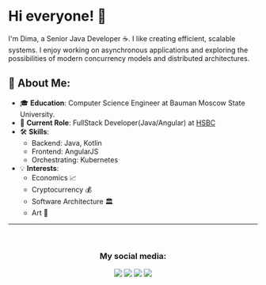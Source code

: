 # Hi everyone! 👋
I'm Dima, a Senior Java Developer ☕️. I like creating efficient, scalable systems. I enjoy working on asynchronous applications and exploring the possibilities of modern concurrency models and distributed architectures. 
## 🌟 About Me:
- 🎓 **Education**: Computer Science Engineer at Bauman Moscow State University.
- 💼 **Current Role**: FullStack Developer(Java/Angular) at <a href="https://www.hsbc.com">HSBC</a>
- 🛠️ **Skills**:
  -  Backend: Java, Kotlin
  -  Frontend: AngularJS
  -  Orchestrating: Kubernetes
- 💡 **Interests**:
  - Economics 📈
  - Cryptocurrency 💰
  - Software Architecture 🏛️
  - Art 🎨
___

<div style="display: none;>
  <style>
  .skill-grid {
    display: grid;
    grid-template-columns: repeat(auto-fit, minmax(200px, 1fr));
    gap: 2rem;
    justify-content: center;
    padding: 2rem;
  }

  .skill-row {
    background-color: #f0f0f0;
    border-radius: 10px;
    padding: 1.5rem;
    box-shadow: 0 4px 6px rgba(0, 0, 0, 0.1);
  }

  .skill-icons {
    display: flex;
    gap: 1rem;
  }

  </style>
</div>


<div class="skill-grid">
  <h3>My professional skills and technologies I worked with: </h3>
  <div class="skill-row">
    <h4>🖥️ Backend Development</h4>
    <div class="skill-icons">
      <img src="https://img.shields.io/badge/java-orange.svg?style=for-the-badge&logo=&logoColor=/">
      <img src="https://img.shields.io/badge/kotlin-%237F52FF.svg?style=for-the-badge&logo=kotlin&logoColor=white">
      <img src="https://img.shields.io/badge/spring-green.svg?style=for-the-badge&logo=spring&logoColor=white">
      <img src="https://img.shields.io/badge/Hibernate-yellow.svg?style=for-the-badge&logo=Hibernate&logoColor=white">
      <img src="https://img.shields.io/badge/apache%20tomcat-%23F8DC75.svg?style=for-the-badge&logo=apache-tomcat&logoColor=black">
      <img src="https://img.shields.io/badge/Apache%20Kafka-000?style=for-the-badge&logo=apachekafka">
      <img src="https://img.shields.io/badge/GRPC-4285F4?style=for-the-badge">
      <img src="https://img.shields.io/badge/Gradle-02303A.svg?style=for-the-badge&logo=Gradle&logoColor=white">
      <img src="https://img.shields.io/badge/Apache%20Maven-C71A36?style=for-the-badge&logo=Apache%20Maven&logoColor=white">
    </div>
  </div>

  <div class="skill-row">
    <h4>🎨Frontend Development</h4>
    <div class="skill-icons">
      <img src="https://img.shields.io/badge/angular-%23DD0031.svg?style=for-the-badge&logo=angular&logoColor=white">
      <img src="https://img.shields.io/badge/typescript-%23007ACC.svg?style=for-the-badge&logo=typescript&logoColor=white">
      <img src="https://img.shields.io/badge/bootstrap-%238511FA.svg?style=for-the-badge&logo=bootstrap&logoColor=white">
    </div>
  </div>
  <div class="skill-row">
    <h4>🗄️ Database Management</h4>
    <div class="skill-icons">
      <img src="https://img.shields.io/badge/mysql-4479A1.svg?style=for-the-badge&logo=mysql&logoColor=white">
      <img src="https://img.shields.io/badge/Oracle-F80000?style=for-the-badge&logo=oracle&logoColor=white">
      <img src="https://img.shields.io/badge/postgres-%23316192.svg?style=for-the-badge&logo=postgresql&logoColor=white">
      <img src="https://img.shields.io/badge/redis-%23DD0031.svg?style=for-the-badge&logo=redis&logoColor=white">
      <img src="https://img.shields.io/badge/MongoDB-%234ea94b.svg?style=for-the-badge&logo=mongodb&logoColor=white">
    </div>
  </div>
  <div class="skill-row">
    <h4>⚙️ DevOps & Tools</h4>
    <div class="skill-icons">
      <img src="https://img.shields.io/badge/docker-%230db7ed.svg?style=for-the-badge&logo=docker&logoColor=white">
      <img src="https://img.shields.io/badge/kubernetes-%23326ce5.svg?style=for-the-badge&logo=kubernetes&logoColor=white">
    </div>
  </div>
  <div class="skill-row">
    <h4>🛠️ Additional Tools</h4>
    <div class="skill-icons">
      <img src="https://img.shields.io/badge/elasticsearch-%230377CC.svg?style=for-the-badge&logo=elasticsearch&logoColor=white">
      <img src="https://img.shields.io/badge/Apache%20Groovy-4298B8.svg?style=for-the-badge&logo=Apache+Groovy&logoColor=white">
      <img src="https://img.shields.io/badge/nginx-%23009639.svg?style=for-the-badge&logo=nginx&logoColor=white">
    </div>
  </div>
</div>

<br>
<h3 align="center">My social media:</h3>
<p align="center">
  <a href="www.linkedin.com/in/dmitriy-vezhnovets-3b92a4345"><img src="https://img.shields.io/badge/linkedin-%230077B5.svg?style=for-the-badge&logo=linkedin&logoColor=white"></a>
  <a href="https://t.me/Verefrint"><img src="https://img.shields.io/badge/Telegram-2CA5E0?style=for-the-badge&logo=telegram&logoColor=white"></a>
  <a href="mailto:dima.vezhnovets@gmail.com"><img src="https://img.shields.io/badge/Gmail-D14836?style=for-the-badge&logo=gmail&logoColor=white"></a>
  <a href="https://wa.me/+4915218475255"><img src="https://img.shields.io/badge/WhatsApp-25D366?style=for-the-badge&logo=whatsapp&logoColor=white"></a>
</p>

